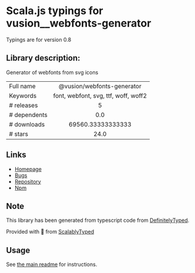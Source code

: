 
# Scala.js typings for vusion__webfonts-generator

Typings are for version 0.8

## Library description:
Generator of webfonts from svg icons

|                    |                 |
| ------------------ | :-------------: |
| Full name          | @vusion/webfonts-generator |
| Keywords           | font, webfont, svg, ttf, woff, woff2 |
| # releases         | 5 |
| # dependents       | 0.0 |
| # downloads        | 69560.33333333333 |
| # stars            | 24.0 |

## Links
- [Homepage](https://github.com/vusion/webfonts-generator#readme)
- [Bugs](https://github.com/vusion/webfonts-generator/issues)
- [Repository](https://github.com/vusion/webfonts-generator)
- [Npm](https://www.npmjs.com/package/%40vusion%2Fwebfonts-generator)
    


## Note
This library has been generated from typescript code from [DefinitelyTyped](https://definitelytyped.org).

Provided with :purple_heart: from [ScalablyTyped](https://github.com/oyvindberg/ScalablyTyped)

## Usage
See [the main readme](../../readme.md) for instructions.


